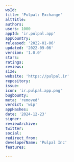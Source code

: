```yaml
---
wsId: 
title: 'Pulpal: Exchange'
altTitle: 
authors: 
users: 1000
appId: 'ir.pulpal.app'
appCountry: 
released: '2022-01-06'
updated: '2022-09-06'
version: '1.0.0'
stars: 
ratings: 
reviews: 
size: 
website: 'https://pulpal.ir'
repository: 
issue: 
icon: 'ir.pulpal.app.png'
bugbounty: 
meta: 'removed'
verdict: 'wip'
appHashes: 
date: '2024-12-23'
signer: 
reviewArchive: 
twitter: 
social: 
redirect_from: 
developerName: 'Pulpal Inc'
features: 

---
```


